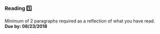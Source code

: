 ### Reading :one:

Minimum of 2 paragraphs required as a reflection of what you have read. **Due by: 08/23/2018**
